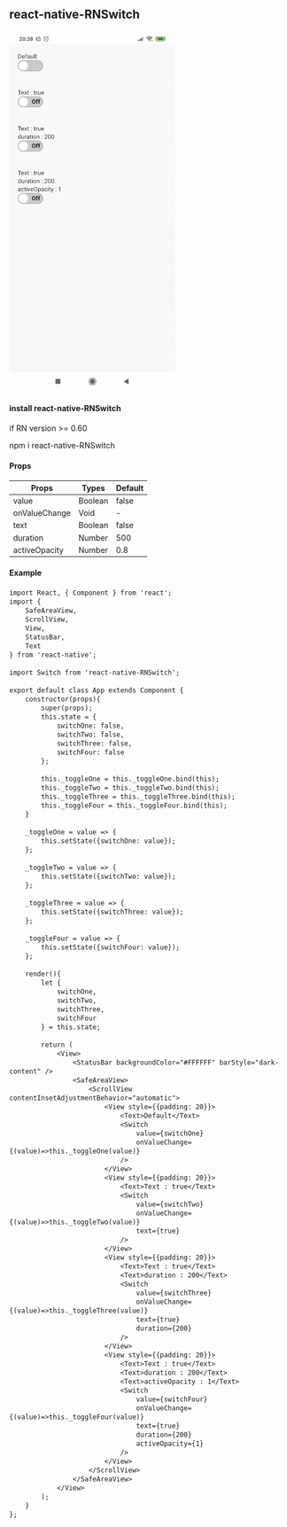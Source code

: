 ## react-native-RNSwitch

<img src="https://raw.githubusercontent.com/AmurKhoyetsyan/React-Native-RNS/master/img/rns.gif" />

#### install react-native-RNSwitch

if RN version >= 0.60

npm i react-native-RNSwitch

#### Props

| Props            |  Types          | Default         |
| ---------------- | ----------------| ----------------|
| value            | Boolean         | false           |
| onValueChange    | Void            | -               |
| text             | Boolean         | false           |
| duration         | Number          | 500             |
| activeOpacity    | Number          | 0.8             |

#### Example

    import React, { Component } from 'react';
    import {
        SafeAreaView,
        ScrollView,
        View,
        StatusBar,
        Text
    } from 'react-native';

    import Switch from 'react-native-RNSwitch';

    export default class App extends Component {
        constructor(props){
            super(props);
            this.state = {
                switchOne: false,
                switchTwo: false,
                switchThree: false,
                switchFour: false
            };

            this._toggleOne = this._toggleOne.bind(this);
            this._toggleTwo = this._toggleTwo.bind(this);
            this._toggleThree = this._toggleThree.bind(this);
            this._toggleFour = this._toggleFour.bind(this);
        }

        _toggleOne = value => {
            this.setState({switchOne: value});
        };

        _toggleTwo = value => {
            this.setState({switchTwo: value});
        };

        _toggleThree = value => {
            this.setState({switchThree: value});
        };

        _toggleFour = value => {
            this.setState({switchFour: value});
        };

        render(){
            let {
                switchOne,
                switchTwo,
                switchThree,
                switchFour
            } = this.state;

            return (
                <View>
                    <StatusBar backgroundColor="#FFFFFF" barStyle="dark-content" />
                    <SafeAreaView>
                        <ScrollView contentInsetAdjustmentBehavior="automatic">
                            <View style={{padding: 20}}>
                                <Text>Default</Text>
                                <Switch
                                    value={switchOne}
                                    onValueChange={(value)=>this._toggleOne(value)}
                                />
                            </View>
                            <View style={{padding: 20}}>
                                <Text>Text : true</Text>
                                <Switch
                                    value={switchTwo}
                                    onValueChange={(value)=>this._toggleTwo(value)}
                                    text={true}
                                />
                            </View>
                            <View style={{padding: 20}}>
                                <Text>Text : true</Text>
                                <Text>duration : 200</Text>
                                <Switch
                                    value={switchThree}
                                    onValueChange={(value)=>this._toggleThree(value)}
                                    text={true}
                                    duration={200}
                                />
                            </View>
                            <View style={{padding: 20}}>
                                <Text>Text : true</Text>
                                <Text>duration : 200</Text>
                                <Text>activeOpacity : 1</Text>
                                <Switch
                                    value={switchFour}
                                    onValueChange={(value)=>this._toggleFour(value)}
                                    text={true}
                                    duration={200}
                                    activeOpacity={1}
                                />
                            </View>
                        </ScrollView>
                    </SafeAreaView>
                </View>
            );
        }
    };